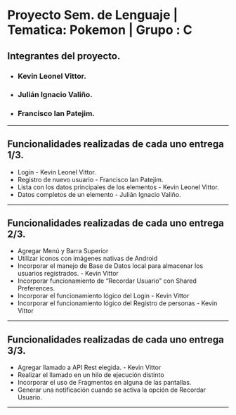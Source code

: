 # Proyecto Sem. de Lenguaje | Tematica: Pokemon | Grupo : C
## Integrantes del proyecto.
- ### Kevin Leonel Vittor.
- ### Julián Ignacio Valiño.
- ### Francisco Ian Patejim.

---
## Funcionalidades realizadas de cada uno entrega 1/3.
- Login - Kevin Leonel Vittor.
- Registro de nuevo usuario - Francisco Ian Patejim.
- Lista con los datos principales de los elementos - Kevin Leonel Vittor.
- Datos completos de un elemento - Julián Ignacio Valiño.
---
## Funcionalidades realizadas de cada uno entrega 2/3.
- Agregar Menú y Barra Superior
- Utilizar iconos con imágenes nativas de Android
- Incorporar el manejo de Base de Datos local para almacenar los usuarios registrados. - Kevin Vittor
- Incorporar funcionamiento de “Recordar Usuario” con Shared Preferences.
- Incorporar el funcionamiento lógico del Login - Kevin Vittor
- Incorporar el funcionamiento lógico del Registro de personas - Kevin Vittor
---
## Funcionalidades realizadas de cada uno entrega 3/3.
- Agregar llamado a API Rest elegida. - Kevin Vittor
- Realizar el llamado en un hilo de ejecución distinto
- Incorporar el uso de Fragmentos en alguna de las pantallas.
- Generar una notificación cuando se activa la opción de Recordar Usuario.
---

